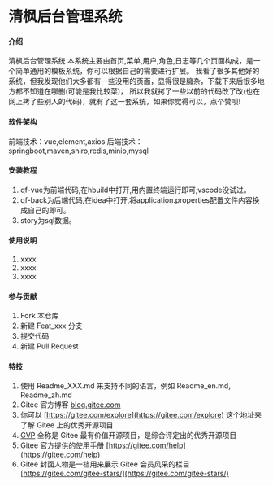 # 清枫后台管理系统

#### 介绍
清枫后台管理系统
本系统主要由首页,菜单,用户,角色,日志等几个页面构成，是一个简单通用的模板系统，你可以根据自己的需要进行扩展。
我看了很多其他好的系统，但我发现他们大多都有一些没用的页面，显得很是臃杂，下载下来后很多地方都不知道在哪删(可能是我比较菜)，
所以我就拷了一些以前的代码改了改(也在网上拷了些别人的代码)，就有了这一套系统，如果你觉得可以，点个赞呗!

#### 软件架构

前端技术：vue,element,axios
后端技术：springboot,maven,shiro,redis,minio,mysql


#### 安装教程

1. qf-vue为前端代码,在hbuild中打开,用内置终端运行即可,vscode没试过。
2. qf-back为后端代码,在idea中打开,将application.properties配置文件内容换成自己的即可。
3. story为sql数据。

#### 使用说明

1.  xxxx
2.  xxxx
3.  xxxx

#### 参与贡献

1.  Fork 本仓库
2.  新建 Feat_xxx 分支
3.  提交代码
4.  新建 Pull Request


#### 特技

1.  使用 Readme\_XXX.md 来支持不同的语言，例如 Readme\_en.md, Readme\_zh.md
2.  Gitee 官方博客 [blog.gitee.com](https://blog.gitee.com)
3.  你可以 [https://gitee.com/explore](https://gitee.com/explore) 这个地址来了解 Gitee 上的优秀开源项目
4.  [GVP](https://gitee.com/gvp) 全称是 Gitee 最有价值开源项目，是综合评定出的优秀开源项目
5.  Gitee 官方提供的使用手册 [https://gitee.com/help](https://gitee.com/help)
6.  Gitee 封面人物是一档用来展示 Gitee 会员风采的栏目 [https://gitee.com/gitee-stars/](https://gitee.com/gitee-stars/)
